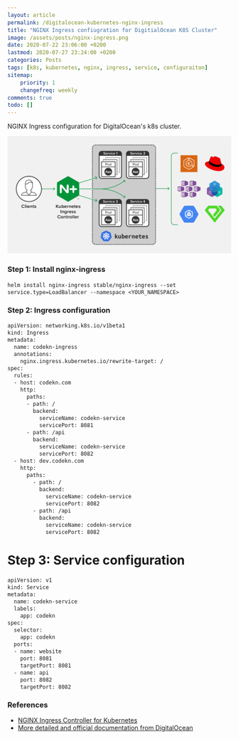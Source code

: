 ```yaml
---
layout: article
permalink: /digitalocean-kubernetes-nginx-ingress
title: "NGINX Ingress confiugration for DigitialOcean K8S Cluster"
image: /assets/posts/nginx-ingress.png
date: 2020-07-22 23:06:00 +0200
lastmod: 2020-07-27 23:24:00 +0200
categories: Posts
tags: [k8s, kubernetes, nginx, ingress, service, configuraiton]
sitemap:
    priority: 1
    changefreq: weekly
comments: true
todo: []
---
```


NGINX Ingress configuration for DigitalOcean's k8s cluster.


![NGINX Ingress Controller](/assets/posts/nginx-ingress.png)


### Step 1: Install nginx-ingress

```
helm install nginx-ingress stable/nginx-ingress --set service.type=LoadBalancer --namespace <YOUR_NAMESPACE>
```

### Step 2: Ingress configuration

```
apiVersion: networking.k8s.io/v1beta1
kind: Ingress
metadata:
  name: codekn-ingress
  annotations:
    nginx.ingress.kubernetes.io/rewrite-target: /
spec:
  rules:
  - host: codekn.com
    http:
      paths:
      - path: /
        backend:
          serviceName: codekn-service
          servicePort: 8081
      - path: /api
        backend:
          serviceName: codekn-service
          servicePort: 8082
  - host: dev.codekn.com
    http:
      paths:
        - path: /
          backend:
            serviceName: codekn-service
            servicePort: 8082
        - path: /api
          backend:
            serviceName: codekn-service
            servicePort: 8082
```

# Step 3: Service configuration

```
apiVersion: v1  
kind: Service
metadata:
  name: codekn-service
  labels:
    app: codekn
spec:
  selector:
    app: codekn
  ports:
  - name: website
    port: 8081
    targetPort: 8081
  - name: api
    port: 8082
    targetPort: 8082
```

### References

- [NGINX Ingress Controller for Kubernetes](https://www.nginx.com/products/nginx/kubernetes-ingress-controller/)
- [More detailed and official documentation from DigitalOcean](https://www.digitalocean.com/community/tutorials/how-to-set-up-an-nginx-ingress-on-digitalocean-kubernetes-using-helm)
